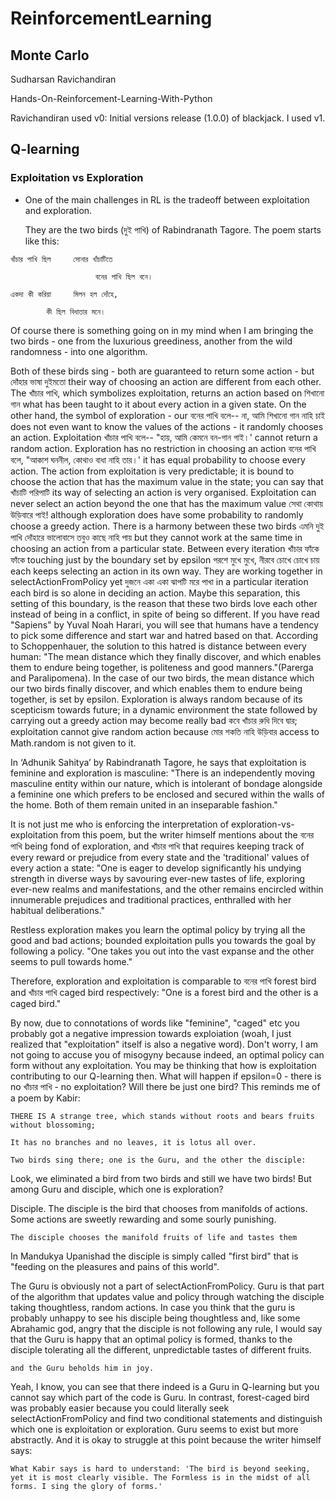 # ReinforcementLearning

## Monte Carlo

Sudharsan Ravichandiran

Hands-On-Reinforcement-Learning-With-Python

Ravichandiran used v0: Initial versions release (1.0.0) of blackjack. 
I used v1.

## Q-learning

### Exploitation vs Exploration

- One of the main challenges in RL is the tradeoff between exploitation and exploration.

  They are the two birds (দুই পাখি) of Rabindranath Tagore. The poem starts like this:
~~~
খাঁচার পাখি ছিল     সোনার খাঁচাটিতে

                   বনের পাখি ছিল বনে।

একদা কী করিয়া     মিলন হল দোঁহে,

        কী ছিল বিধাতার মনে।
~~~
Of course there is something going on in my mind when I am bringing the two birds - one from the luxurious greediness, another from the wild randomness - into one algorithm.

Both of these birds sing - both are guaranteed to return some action - but দোঁহার ভাষা দুইমতো their way of choosing an action are different from each other. The খাঁচার পাখি, which symbolizes exploitation, returns an action based on শিখানো গান what has been taught to it about every action in a given state. On the other hand, the symbol of exploration - our বনের পাখি বলে-- না, আমি শিখানো গান নাহি চাই does not even want to know the values of the actions - it randomly chooses an action. Exploitation খাঁচার পাখি বলে-- "হায়, আমি কেমনে বন-গান গাই।' cannot return a random action. Exploration has no restriction in choosing an action বনের পাখি বলে, "আকাশ ঘননীল, কোথাও বাধা নাহি তার।' it has equal probability to choose every action. The action from exploitation is very predictable; it is bound to choose the action that has the maximum value in the state; you can say that খাঁচাটি পরিপাটি its way of selecting an action is very organised. Exploitation can never select an action beyond the one that has the maximum value সেথা কোথায় উড়িবারে পাই! although exploration does have some probability to randomly choose a greedy action. There is a harmony between these two birds এমনি দুই পাখি দোঁহারে ভালোবাসে তবুও কাছে নাহি পায় but they cannot work at the same time in choosing an action from a particular state. Between every iteration খাঁচার ফাঁকে ফাঁকে touching just by the boundary set by epsilon পরশে মুখে মুখে, নীরবে চোখে চোখে চায় each keeps selecting an action in its own way. They are working together in selectActionFromPolicy yet দুজনে একা একা ঝাপটি মরে পাখা in a particular iteration each bird is so alone in deciding an action. Maybe this separation, this setting of this boundary, is the reason that these two birds love each other instead of being in a conflict, in spite of being so different. If you have read "Sapiens" by Yuval Noah Harari, you will see that humans have a tendency to pick some difference and start war and hatred based on that. According to Schoppenhauer, the solution to this hatred is distance between every human: "The mean distance which they finally discover, and which enables them to endure being together, is politeness and good manners."(Parerga and Paralipomena). In the case of our two birds, the mean distance which our two birds finally discover, and which enables them to endure being together, is set by epsilon. Exploration is always random because of its scepticism towards future; in a dynamic environment the state followed by carrying out a greedy action may become really bad কবে খাঁচার রুধি দিবে দ্বার; exploitation cannot give random action because মোর শকতি নাহি উড়িবার access to Math.random is not given to it. 

In ‘Adhunik Sahitya’ by Rabindranath Tagore, he says that exploitation is feminine and exploration is masculine: 
"There is an independently moving masculine entity within our nature, which is intolerant of  bondage alongside a feminine one which prefers to be enclosed and secured within the walls of the home.
Both of them remain united in an inseparable fashion."

It is not just me who is enforcing the interpretation of exploration-vs-exploitation from this poem, but the writer himself mentions about the বনের পাখি being fond of exploration, and খাঁচার পাখি that requires keeping track of every reward or prejudice from every state and the 'traditional' values of every action a state:
"One is eager to develop significantly his undying strength in diverse ways by savouring ever-new tastes of life, exploring ever-new realms and manifestations, and the other remains encircled within innumerable prejudices and traditional practices, enthralled with her habitual deliberations."

Restless exploration makes you learn the optimal policy by trying all the good and bad actions; bounded exploitation pulls you towards the goal by following a policy.
"One takes you out into the vast expanse and the other seems to pull towards home."

Therefore, exploration and exploitation is comparable to বনের পাখি forest bird and খাঁচার পাখি caged bird respectively:
"One is a forest bird and the other is a caged bird."

By now, due to connotations of words like "feminine", "caged" etc you probably got a negative impression towards exploiation (woah, I just realized that "exploitation" itself is also a negative word). Don't worry, I am not going to accuse you of misogyny because indeed, an optimal policy can form without any exploitation. You may be thinking that how is exploitation contributing to our Q-learning then. What will happen if epsilon=0 - there is no খাঁচার পাখি - no exploitation? Will there be just one bird? This reminds me of a poem by Kabir:
~~~
THERE IS A strange tree, which stands without roots and bears fruits without blossoming;

It has no branches and no leaves, it is lotus all over.

Two birds sing there; one is the Guru, and the other the disciple:
~~~
Look, we eliminated a bird from two birds and still we have two birds! But among Guru and disciple, which one is exploration? 

Disciple. The disciple is the bird that chooses from manifolds of actions. Some actions are sweetly rewarding and some sourly punishing.
~~~
The disciple chooses the manifold fruits of life and tastes them
~~~
In Mandukya Upanishad the disciple is simply called "first bird" that is "feeding on the pleasures and pains of this world".

The Guru is obviously not a part of selectActionFromPolicy. Guru is that part of the algorithm that updates value and policy through watching the disciple taking thoughtless, random actions. In case you think that the guru is probably unhappy to see his disciple being thoughtless and, like some Abrahamic god, angry that the disciple is not following any rule, I would say that the Guru is happy that an optimal policy is formed, thanks to the disciple tolerating all the different, unpredictable tastes of different fruits.
~~~
and the Guru beholds him in joy.
~~~
Yeah, I know, you can see that there indeed is a Guru in Q-learning but you cannot say which part of the code is Guru. In contrast, forest-caged bird was probably easier because you could literally seek selectActionFromPolicy and find two conditional statements and distinguish which one is exploitation or exploration. Guru seems to exist but more abstractly. And it is okay to struggle at this point because the writer himself says:
~~~
What Kabir says is hard to understand: 'The bird is beyond seeking, yet it is most clearly visible. The Formless is in the midst of all forms. I sing the glory of forms.'
~~~
